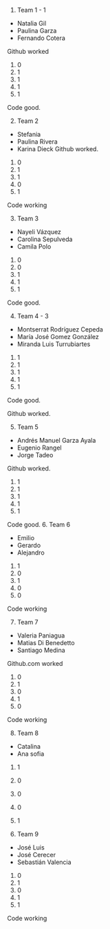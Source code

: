 1. Team 1 - 1
- Natalia Gil
- Paulina Garza
- Fernando Cotera

Github worked
1. 0
2. 1
3. 1
4. 1
5. 1

Code good.

2. Team 2
- Stefania
- Paulina Rivera 
- Karina Dieck
Github worked.

1. 0
2. 1
3. 1
4. 0
5. 1 

Code working

3. Team 3
- Nayeli Vázquez
- Carolina Sepulveda
- Camila Polo

1. 0
2. 0
3. 1
4. 1
5. 1

Code good.

4. Team 4 - 3
- Montserrat Rodríguez Cepeda
- María José Gomez González
- Miranda Luis Turrubiartes

1. 1
2. 1
3. 1
4. 1
5. 1

Code good.

Github worked.

5. Team 5
- Andrés Manuel Garza Ayala
- Eugenio Rangel
- Jorge Tadeo 

Github worked.

1. 1
2. 1
3. 1
4. 1
5. 1

Code good.
6. Team 6
- Emilio 
- Gerardo
- Alejandro

1. 1
2. 0
3. 1
4. 0
5. 0

Code working

7. Team 7
- Valeria Paniagua
- Matias Di Benedetto
- Santiago Medina

Github.com  worked

1. 0
2. 1
3. 0
4. 1
5. 0

Code working

8. Team 8
- Catalina
- Ana sofia

1. 1
2. 0
3. 0
4. 0
5. 1


9. Team 9
- José Luis
- José Cerecer
- Sebastián Valencia

1. 0
2. 1
3. 0
4. 1
5. 1

Code working


